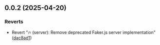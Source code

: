 ## 0.0.2 (2025-04-20)


### Reverts

* Revert "🔥 (server): Remove deprecated Faker.js server implementation" ([dac8ad1](https://github.com/kentrino/faker-mcp-server/commit/dac8ad1f3cf8cdc4e7165d63edbe6d2ad816ec52))



